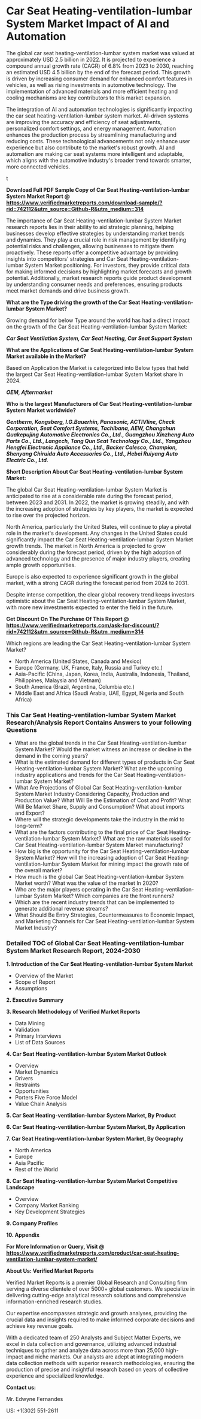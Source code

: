 <meta name="title" content="Global Car Seat Heating-ventilation-lumbar System Market Impact of AI and Automation"><meta name="description" content="The global car seat heating-ventilation-lumbar system market was valued at approximately USD 2.5 billion in 2022. It is projected to experience a compound annual growt"><meta name="title" content="Car Seat Heating-ventilation-lumbar System Market Size, Share, Scope, Trends, Growth, Opportunities, Analysis, Forecast"><h1>Car Seat Heating-ventilation-lumbar System Market Impact of AI and Automation</h1><p>The global car seat heating-ventilation-lumbar system market was valued at approximately USD 2.5 billion in 2022. It is projected to experience a compound annual growth rate (CAGR) of 6.8% from 2023 to 2030, reaching an estimated USD 4.5 billion by the end of the forecast period. This growth is driven by increasing consumer demand for enhanced comfort features in vehicles, as well as rising investments in automotive technology. The implementation of advanced materials and more efficient heating and cooling mechanisms are key contributors to this market expansion.</p><p>The integration of AI and automation technologies is significantly impacting the car seat heating-ventilation-lumbar system market. AI-driven systems are improving the accuracy and efficiency of seat adjustments, personalized comfort settings, and energy management. Automation enhances the production process by streamlining manufacturing and reducing costs. These technological advancements not only enhance user experience but also contribute to the market's robust growth. AI and automation are making car seat systems more intelligent and adaptable, which aligns with the automotive industry's broader trend towards smarter, more connected vehicles.</p>t</p><p id="" class=""><strong>Download Full PDF Sample Copy of Car Seat Heating-ventilation-lumbar System Market Report @ <a href="https://www.verifiedmarketreports.com/download-sample/?rid=742112&utm_source=Github-R&utm_medium=314" target="_blank">https://www.verifiedmarketreports.com/download-sample/?rid=742112&utm_source=Github-R&utm_medium=314</a></strong></p><p>The importance of&nbsp;Car Seat Heating-ventilation-lumbar System Market research reports lies in their ability to aid strategic planning, helping businesses develop effective strategies by understanding market trends and dynamics. They play a crucial role in risk management by identifying potential risks and challenges, allowing businesses to mitigate them proactively. These reports offer a competitive advantage by providing insights into competitors' strategies and Car Seat Heating-ventilation-lumbar System Market positioning. For investors, they provide critical data for making informed decisions by highlighting market forecasts and growth potential. Additionally, market research reports guide product development by understanding consumer needs and preferences, ensuring products meet market demands and drive business growth.</p><p><strong>What are the&nbsp;Type driving the growth of the Car Seat Heating-ventilation-lumbar System Market?</strong></p><p id="" class="">Growing demand for below Type around the world has had a direct impact on the growth of the Car Seat Heating-ventilation-lumbar System Market:</p><em><strong>Car Seat Ventilation System, Car Seat Heating, Car Seat Support System</strong></em></p><strong>What are the&nbsp;Applications&nbsp;of Car Seat Heating-ventilation-lumbar System Market available in the Market?</strong></p><p id="" class="">Based on Application the Market is categorized into Below types that held the largest Car Seat Heating-ventilation-lumbar System Market share In 2024.</p><em><strong>OEM, Aftermarket</strong></em></p><strong>Who is the largest Manufacturers of Car Seat Heating-ventilation-lumbar System Market worldwide?</strong></p><p><em><strong>Gentherm, Kongsberg, I.G.Bauerhin, Panasonic, ACTIVline, Check Corporation, Seat Comfort Systems, Tachibana, AEW, Changchun Quakepujing Automotive Electronics Co., Ltd., Guangzhou Xinzheng Auto Parts Co., Ltd., Langech, Tang Qun Seat Technology Co., Ltd., Yangzhou Hengfei Electronic Appliance Co., Ltd., Backer Calesco, Champion, Shenyang Chiruida Auto Accessories Co., Ltd., Hebei Ruiyang Auto Electric Co., Ltd.</strong></em></p><p id="" class=""><strong>Short Description About Car Seat Heating-ventilation-lumbar System Market:</strong></p><p>The global Car Seat Heating-ventilation-lumbar System Market is anticipated to rise at a considerable rate during the forecast period, between 2023 and 2031. In 2022, the market is growing steadily, and with the increasing adoption of strategies by key players, the market is expected to rise over the projected horizon.</p><p>North America, particularly the United States, will continue to play a pivotal role in the market's development. Any changes in the United States could significantly impact the Car Seat Heating-ventilation-lumbar System Market growth trends. The market in North America is projected to grow considerably during the forecast period, driven by the high adoption of advanced technology and the presence of major industry players, creating ample growth opportunities.</p><p>Europe is also expected to experience significant growth in the global market, with a strong CAGR during the forecast period from 2024 to 2031.</p><p>Despite intense competition, the clear global recovery trend keeps investors optimistic about the Car Seat Heating-ventilation-lumbar System Market, with more new investments expected to enter the field in the future.</p><p id="" class=""><strong>Get Discount On The Purchase Of This Report @ <a href="https://www.verifiedmarketreports.com/ask-for-discount/?rid=742112&utm_source=Github-R&utm_medium=314" target="_blank">https://www.verifiedmarketreports.com/ask-for-discount/?rid=742112&utm_source=Github-R&utm_medium=314</a></strong></p>Which regions are leading the Car Seat Heating-ventilation-lumbar System Market?</p><ul><li>North America (United States, Canada and Mexico)</li><li>Europe (Germany, UK, France, Italy, Russia and Turkey etc.)</li><li>Asia-Pacific (China, Japan, Korea, India, Australia, Indonesia, Thailand, Philippines, Malaysia and Vietnam)</li><li>South America (Brazil, Argentina, Columbia etc.)</li><li>Middle East and Africa (Saudi Arabia, UAE, Egypt, Nigeria and South Africa)</li></ul><h3 id="" class="">This Car Seat Heating-ventilation-lumbar System Market Research/Analysis Report Contains Answers to your following Questions</h3><ul><li>What are the global trends in the Car Seat Heating-ventilation-lumbar System Market? Would the market witness an increase or decline in the demand in the coming years?</li><li>What is the estimated demand for different types of products in Car Seat Heating-ventilation-lumbar System Market? What are the upcoming industry applications and trends for the Car Seat Heating-ventilation-lumbar System Market?</li><li>What Are Projections of Global Car Seat Heating-ventilation-lumbar System Market Industry Considering Capacity, Production and Production Value? What Will Be the Estimation of Cost and Profit? What Will Be Market Share, Supply and Consumption? What about imports and Export?</li><li>Where will the strategic developments take the industry in the mid to long-term?</li><li>What are the factors contributing to the final price of Car Seat Heating-ventilation-lumbar System Market? What are the raw materials used for Car Seat Heating-ventilation-lumbar System Market manufacturing?</li><li>How big is the opportunity for the Car Seat Heating-ventilation-lumbar System Market? How will the increasing adoption of Car Seat Heating-ventilation-lumbar System Market for mining impact the growth rate of the overall market?</li><li>How much is the global Car Seat Heating-ventilation-lumbar System Market worth? What was the value of the market In 2020?</li><li>Who are the major players operating in the Car Seat Heating-ventilation-lumbar System Market? Which companies are the front runners?</li><li>Which are the recent industry trends that can be implemented to generate additional revenue streams?</li><li>What Should Be Entry Strategies, Countermeasures to Economic Impact, and Marketing Channels for Car Seat Heating-ventilation-lumbar System Market Industry?</li></ul><h3 id="" class="">Detailed TOC of Global Car Seat Heating-ventilation-lumbar System Market Research Report, 2024-2030</h3><p id="" class=""><strong>1. Introduction of the Car Seat Heating-ventilation-lumbar System Market</strong></p><ul><li>Overview of the Market</li><li>Scope of Report</li><li>Assumptions</li></ul><p id="" class=""><strong>2. Executive Summary</strong></p><p id="" class=""><strong>3. Research Methodology of Verified Market Reports</strong></p><ul><li>Data Mining</li><li>Validation</li><li>Primary Interviews</li><li>List of Data Sources</li></ul><p id="" class=""><strong>4. Car Seat Heating-ventilation-lumbar System Market Outlook</strong></p><ul><li>Overview</li><li>Market Dynamics</li><li>Drivers</li><li>Restraints</li><li>Opportunities</li><li>Porters Five Force Model</li><li>Value Chain Analysis</li></ul><p id="" class=""><strong>5. Car Seat Heating-ventilation-lumbar System Market, By Product</strong></p><p id="" class=""><strong>6. Car Seat Heating-ventilation-lumbar System Market, By Application</strong></p><p id="" class=""><strong>7. Car Seat Heating-ventilation-lumbar System Market, By Geography</strong></p><ul><li>North America</li><li>Europe</li><li>Asia Pacific</li><li>Rest of the World</li></ul><p id="" class=""><strong>8. Car Seat Heating-ventilation-lumbar System Market Competitive Landscape</strong></p><ul><li>Overview</li><li>Company Market Ranking</li><li>Key Development Strategies</li></ul><p id="" class=""><strong>9. Company Profiles</strong></p><p id="" class=""><strong>10. Appendix</strong></p><p id="" class=""><strong>For More Information or Query, Visit @ <a href="https://www.verifiedmarketreports.com/product/car-seat-heating-ventilation-lumbar-system-market/" target="_blank">https://www.verifiedmarketreports.com/product/car-seat-heating-ventilation-lumbar-system-market/</a></strong></p><p id="" class=""><strong>About Us: Verified Market Reports</strong></p><p id="" class="">Verified Market Reports is a premier Global Research and Consulting firm serving a diverse clientele of over 5000+ global customers. We specialize in delivering cutting-edge analytical research solutions and comprehensive information-enriched research studies.</p><p id="" class="">Our expertise encompasses strategic and growth analyses, providing the crucial data and insights required to make informed corporate decisions and achieve key revenue goals.</p><p id="" class="">With a dedicated team of 250 Analysts and Subject Matter Experts, we excel in data collection and governance, utilizing advanced industrial techniques to gather and analyze data across more than 25,000 high-impact and niche markets. Our analysts are adept at integrating modern data collection methods with superior research methodologies, ensuring the production of precise and insightful research based on years of collective experience and specialized knowledge.</p><p id="" class=""><strong>Contact us:</strong></p><p id="" class="">Mr. Edwyne Fernandes</p><p id="" class="">US: +1(302) 551-2611</p>